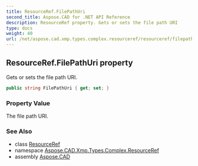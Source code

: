 ```yaml
---
title: ResourceRef.FilePathUri
second_title: Aspose.CAD for .NET API Reference
description: ResourceRef property. Gets or sets the file path URI
type: docs
weight: 40
url: /net/aspose.cad.xmp.types.complex.resourceref/resourceref/filepathuri/
---
```

## ResourceRef.FilePathUri property

Gets or sets the file path URI.

```csharp
public string FilePathUri { get; set; }
```

### Property Value

The file path URI.

### See Also

* class [ResourceRef](../)
* namespace [Aspose.CAD.Xmp.Types.Complex.ResourceRef](../../../aspose.cad.xmp.types.complex.resourceref/)
* assembly [Aspose.CAD](../../../)


